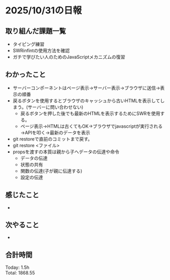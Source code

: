 # 2025/10/31の日報
## 取り組んだ課題一覧
* タイピング練習
* SWRinfintの使用方法を確認
* ガチで学びたい人のためのJavaScriptメカニズムの復習
## わかったこと 
* サーバーコンポーネントはページ表示→サーバー表示→ブラウザに送信→表示の順番
* 戻るボタンを使用するとブラウザのキャッシュから古いHTMLを表示してしまう。(サーバーに問い合わせない)
  * 戻るボタンを押した後でも最新のHTMLを表示するためにSWRを使用する。
  * ページ表示→HTMLは古くてもOK→ブラウザでjavascriptが実行される→APIを叩く→最新のデータを表示
* git restoreで直前のコミットまで戻す。
* git restore <ファイル>
* propsを渡すの本質は親から子へデータの伝達や命令
  * データの伝達
  * 状態の共有
  * 関数の伝達(子が親に伝達する)
  * 設定の伝達   
## 感じたこと
* 
## 次やること
* 
##  合計時間 
Today: 1.5h<br>
Total: 1868.55
